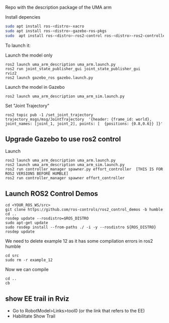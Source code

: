 Repo with the description package of the UMA arm


Install depencies

```bash
sudo apt install ros-<distro>-xacro
sudo apt install ros-<distro>-gazebo-ros-pkgs
sudo  apt install ros-<distro>-ros2-control ros-<distro>-ros2-controllers ros-<distro>-gazebo-ros2-control
```

To launch it:

Launch the model only
```
ros2 launch uma_arm_description uma_arm.launch.py 
ros2 run joint_state_publisher_gui joint_state_publisher_gui 
rviz2
ros2 launch gazebo_ros gazebo.launch.py 
```

Launch the model in Gazebo
```
ros2 launch uma_arm_description uma_arm_sim.launch.py 
```

Set "Joint Trajectory"
```
ros2 topic pub -1 /set_joint_trajectory trajectory_msgs/msg/JointTrajectory  '{header: {frame_id: world}, joint_names: [joint_1, joint_2], points: [  {positions: {0.8,0.6}} ]}'
```

## Upgrade Gazebo to use ros2 control


Launch
```
ros2 launch uma_arm_description uma_arm.launch.py 
ros2 launch uma_arm_description uma_arm_sim.launch.py 
ros2 run controller_manager spawner.py effort_controller  [THIS IS FOR ROS2 VERSIONS BEFORE HUMBLE]
ros2 run controller_manager spawner effort_controller
```



## Launch ROS2 Control Demos
```
cd <YOUR_ROS_WS/src>
git clone https://github.com/ros-controls/ros2_control_demos -b humble
cd ..
rosdep update --rosdistro=$ROS_DISTRO
sudo apt-get update
sudo rosdep install --from-paths ./ -i -y --rosdistro ${ROS_DISTRO}
rosdep update
```

We need to delete example 12 as it has some compilation errors in ros2 humble
```
cd src
sudo rm -r example_12
```

Now we can compile
```
cd ..
cb
```

## show EE trail in Rviz
- Go to RobotModel>Links>tool0 (or the link that refers to the EE)
- Habilitate Show Trail

